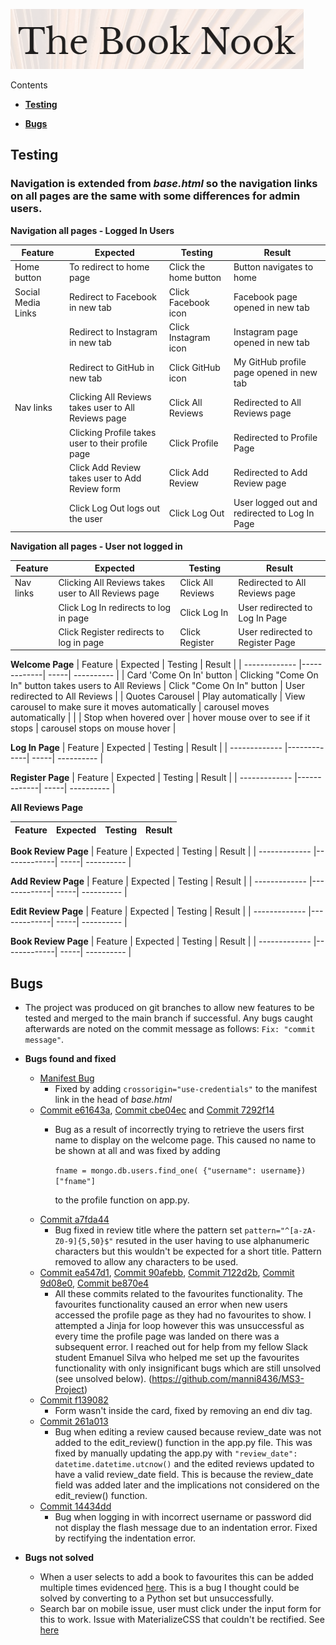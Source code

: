 ![The Book Nook](static/images/testing/the-book-nook.PNG)


Contents

- [**Testing**](#testing)

- [**Bugs**](#bugs)

## **Testing**

### Navigation is extended from *base.html* so the navigation links on all pages are the same with some differences for admin users.

**Navigation all pages - Logged In Users**

| Feature        | Expected           | Testing  | Result |
| ------------- |-------------| -----|  ---------- |
| Home button    | To redirect to home page| Click the home button | Button navigates to home |
| Social Media Links | Redirect to Facebook in new tab | Click Facebook icon | Facebook page opened in new tab |
|  | Redirect to Instagram in new tab | Click Instagram icon | Instagram page opened in new tab |
| | Redirect to GitHub in new tab | Click GitHub icon | My GitHub profile page opened in new tab |
| Nav links | Clicking All Reviews takes user to All Reviews page | Click All Reviews | Redirected to All Reviews page 
|   | Clicking Profile takes user to their profile page | Click Profile | Redirected to Profile Page |
|   | Click Add Review takes user to Add Review form | Click Add Review | Redirected to Add Review page |
|  | Click Log Out logs out the user | Click Log Out | User logged out and redirected to Log In Page |


**Navigation all pages - User not logged in**

| Feature        | Expected           | Testing  | Result |
| ------------- |-------------| -----|  ---------- |
| Nav links | Clicking All Reviews takes user to All Reviews page | Click All Reviews | Redirected to All Reviews page 
| | Click Log In redirects to log in page | Click Log In | User redirected to Log In Page |
|  | Click Register redirects to log in page | Click Register | User redirected to Register Page |


**Welcome Page**
| Feature        | Expected           | Testing  | Result |
| ------------- |-------------| -----|  ---------- |
| Card 'Come On In' button | Clicking "Come On In" button takes users to All Reviews | Click "Come On In" button | User redirected to All Reviews |
| Quotes Carousel  | Play automatically | View carousel to make sure it moves automatically | carousel moves automatically |
|                  | Stop when hovered over              | hover mouse over to see if it stops  | carousel stops on mouse hover |


**Log In Page**
| Feature        | Expected           | Testing  | Result |
| ------------- |-------------| -----|  ---------- |


**Register Page**
| Feature        | Expected           | Testing  | Result |
| ------------- |-------------| -----|  ---------- |


**All Reviews Page**

| Feature        | Expected           | Testing  | Result |
| ------------- |-------------| -----|  ---------- |


**Book Review Page**
| Feature        | Expected           | Testing  | Result |
| ------------- |-------------| -----|  ---------- |


**Add Review Page**
| Feature        | Expected           | Testing  | Result |
| ------------- |-------------| -----|  ---------- |


**Edit Review Page**
| Feature        | Expected           | Testing  | Result |
| ------------- |-------------| -----|  ---------- |

**Book Review Page**
| Feature        | Expected           | Testing  | Result |
| ------------- |-------------| -----|  ---------- |





## **Bugs**

- The project was produced on git branches to allow new features to be tested and merged to the main branch if successful. Any bugs caught afterwards are noted on the commit message as follows: `Fix: "commit message"`.

- **Bugs found and fixed** 
  - [Manifest Bug](static/images/testing/manifest-bug.png) 
    - Fixed by adding `crossorigin="use-credentials"` to the manifest link in the head of *base.html*
  - [Commit e61643a](https://github.com/suzybee1987/the-book-nook-project/commit/e61643a76dbcec7bd4174f30c534d2066c83fcd4), [Commit cbe04ec](https://github.com/suzybee1987/the-book-nook-project/commit/cbe04ec84624ee2cd34c191cf3a44a2039a8c7dc) and [Commit 7292f14](https://github.com/suzybee1987/the-book-nook-project/commit/7292f1492b26796a9f0a42aa09f6aba0ce98f6a7)
    - Bug as a result of incorrectly trying to retrieve the users first name to display on the welcome page. This caused no name to be shown at all and was fixed by adding 

      `fname = mongo.db.users.find_one(
            {"username": username})["fname"]`
    
      to the profile function on app.py.
  - [Commit a7fda44](https://github.com/suzybee1987/the-book-nook-project/commit/a7fda4408f12f8d08b8d21a0a0ef04fd1c9363cf)
    - Bug fixed in review title where the pattern set `pattern="^[a-zA-Z0-9]{5,50}$"` resuted in the user having to use alphanumeric characters but this wouldn't be expected for a short title. Pattern removed to allow any characters to be used.
  - [Commit ea547d1](https://github.com/suzybee1987/the-book-nook-project/commit/ea547d1acd256ce598a6b447f737aad239714387), [Commit 90afebb](https://github.com/suzybee1987/the-book-nook-project/commit/90afebb715d9dff293e3e38874300d974001e1f6), [Commit 7122d2b](https://github.com/suzybee1987/the-book-nook-project/commit/7122d2b4d178e21529ef139415335667d9c7fb74), [Commit 9d08e0](https://github.com/suzybee1987/the-book-nook-project/commit/9d08e05e8e1c2f70a6ea7d1aa6c62855fa42acf3), [Commit be870e4](https://github.com/suzybee1987/the-book-nook-project/commit/be870e441782bf512f682270ac1db07313a3e5f2)
    - All these commits related to the favourites functionality. The favourites functionality caused an error when new users accessed the profile page as they had no favourites to show. I attempted a Jinja for loop however this was unsuccessful as every time the profile page was landed on there was a subsequent error. I reached out for help from my fellow Slack student Emanuel Silva who helped me set up the favourites functionality with only insignificant bugs which are still unsolved (see unsolved below). (https://github.com/manni8436/MS3-Project)
  - [Commit f139082](https://github.com/suzybee1987/the-book-nook-project/commit/f1390820874ca2a3bf281de0e7a1161f90e768bc)
    - Form wasn't inside the card, fixed by removing an end div tag.
  - [Commit 261a013](https://github.com/suzybee1987/the-book-nook-project/commit/261a01e624b32a1da34269ca2c4d1af1da290452)
    - Bug when editing a review caused because review_date was not added to the edit_review() function in the app.py file. This was fixed by manually updating the app.py with `"review_date": datetime.datetime.utcnow()` and the edited reviews updated to have a valid review_date field. This is because the review_date field was added later and the implications not considered on the edit_review() function.
  - [Commit 14434dd](https://github.com/suzybee1987/the-book-nook-project/commit/14434dd2e9c152c92a0ddc1a176c53ea88462b0a)
    - Bug when logging in with incorrect username or password did not display the flash message due to an indentation error. Fixed by rectifying the indentation error.
  
- **Bugs not solved**
  - When a user selects to add a book to favourites this can be added multiple times evidenced [here](static/images/testing/favourites-bug.PNG). This is a bug I thought could be solved by converting to a Python set but unsuccessfully.
  - Search bar on mobile issue, user must click under the input form for this to work. Issue with MaterializeCSS that couldn't be rectified. See [here](static/images/testing/search-input-bug.png)